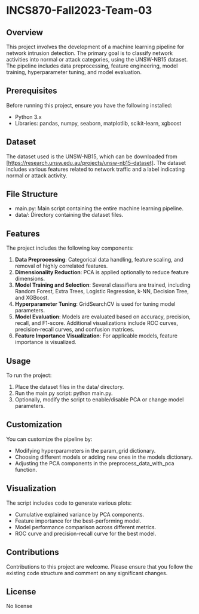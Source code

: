 # INCS870-Fall2023-Team-03

## Overview
This project involves the development of a machine learning pipeline for network intrusion detection. The primary goal is to classify network activities into normal or attack categories, using the UNSW-NB15 dataset. The pipeline includes data preprocessing, feature engineering, model training, hyperparameter tuning, and model evaluation.

## Prerequisites
Before running this project, ensure you have the following installed:

- Python 3.x
- Libraries: pandas, numpy, seaborn, matplotlib, scikit-learn, xgboost
## Dataset
The dataset used is the UNSW-NB15, which can be downloaded from [https://research.unsw.edu.au/projects/unsw-nb15-dataset]. The dataset includes various features related to network traffic and a label indicating normal or attack activity.

## File Structure
- main.py: Main script containing the entire machine learning pipeline.
- data/: Directory containing the dataset files.
## Features
The project includes the following key components:

1. **Data Preprocessing**: Categorical data handling, feature scaling, and removal of highly correlated features.
2. **Dimensionality Reduction**: PCA is applied optionally to reduce feature dimensions.
3. **Model Training and Selection**: Several classifiers are trained, including Random Forest, Extra Trees, Logistic Regression, k-NN, Decision Tree, and XGBoost.
4. **Hyperparameter Tuning**: GridSearchCV is used for tuning model parameters.
5. **Model Evaluation**: Models are evaluated based on accuracy, precision, recall, and F1-score. Additional visualizations include ROC curves, precision-recall curves, and confusion matrices.
6. **Feature Importance Visualization**: For applicable models, feature importance is visualized.
## Usage
To run the project:

1. Place the dataset files in the data/ directory.
2. Run the main.py script: python main.py.
3. Optionally, modify the script to enable/disable PCA or change model parameters.
## Customization
You can customize the pipeline by:

- Modifying hyperparameters in the param_grid dictionary.
- Choosing different models or adding new ones in the models dictionary.
- Adjusting the PCA components in the preprocess_data_with_pca function.
## Visualization
The script includes code to generate various plots:

- Cumulative explained variance by PCA components.
- Feature importance for the best-performing model.
- Model performance comparison across different metrics.
- ROC curve and precision-recall curve for the best model.
## Contributions
Contributions to this project are welcome. Please ensure that you follow the existing code structure and comment on any significant changes.
## License
No license
